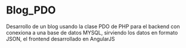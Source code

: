 # Blog_PDO
Desarrollo de un blog usando la clase PDO de PHP para el backend con conexiona a una base de datos MYSQL, sirviendo los datos en formato JSON, el frontend desarrollado en AngularJS
